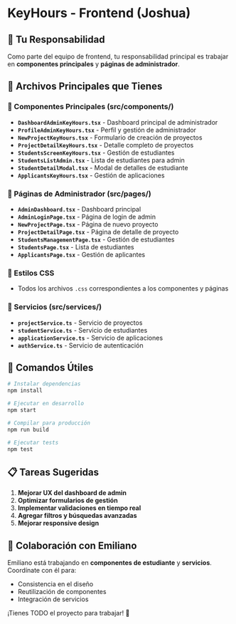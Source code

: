 # KeyHours - Frontend (Joshua)

## 🎯 Tu Responsabilidad

Como parte del equipo de frontend, tu responsabilidad principal es trabajar en **componentes principales** y **páginas de administrador**.

## 📁 Archivos Principales que Tienes

### 🧩 Componentes Principales (src/components/)
- **`DashboardAdminKeyHours.tsx`** - Dashboard principal de administrador
- **`ProfileAdminKeyHours.tsx`** - Perfil y gestión de administrador
- **`NewProjectKeyHours.tsx`** - Formulario de creación de proyectos
- **`ProjectDetailKeyHours.tsx`** - Detalle completo de proyectos
- **`StudentsScreenKeyHours.tsx`** - Gestión de estudiantes
- **`StudentsListAdmin.tsx`** - Lista de estudiantes para admin
- **`StudentDetailModal.tsx`** - Modal de detalles de estudiante
- **`ApplicantsKeyHours.tsx`** - Gestión de aplicaciones

### 📄 Páginas de Administrador (src/pages/)
- **`AdminDashboard.tsx`** - Dashboard principal
- **`AdminLoginPage.tsx`** - Página de login de admin
- **`NewProjectPage.tsx`** - Página de nuevo proyecto
- **`ProjectDetailPage.tsx`** - Página de detalle de proyecto
- **`StudentsManagementPage.tsx`** - Gestión de estudiantes
- **`StudentsPage.tsx`** - Lista de estudiantes
- **`ApplicantsPage.tsx`** - Gestión de aplicantes

### 🎨 Estilos CSS
- Todos los archivos `.css` correspondientes a los componentes y páginas

### 🔧 Servicios (src/services/)
- **`projectService.ts`** - Servicio de proyectos
- **`studentService.ts`** - Servicio de estudiantes
- **`applicationService.ts`** - Servicio de aplicaciones
- **`authService.ts`** - Servicio de autenticación

## 🚀 Comandos Útiles

```bash
# Instalar dependencias
npm install

# Ejecutar en desarrollo
npm start

# Compilar para producción
npm run build

# Ejecutar tests
npm test
```

## 📋 Tareas Sugeridas

1. **Mejorar UX del dashboard de admin**
2. **Optimizar formularios de gestión**
3. **Implementar validaciones en tiempo real**
4. **Agregar filtros y búsquedas avanzadas**
5. **Mejorar responsive design**

## 🔗 Colaboración con Emiliano

Emiliano está trabajando en **componentes de estudiante** y **servicios**. Coordínate con él para:
- Consistencia en el diseño
- Reutilización de componentes
- Integración de servicios

¡Tienes TODO el proyecto para trabajar! 🎉